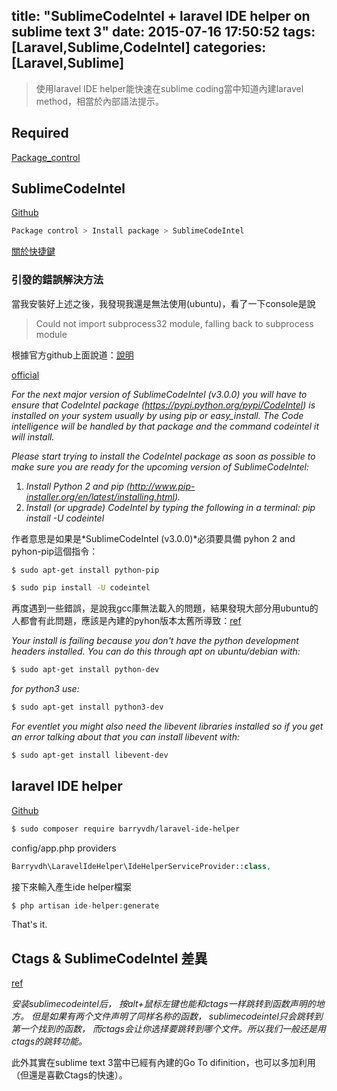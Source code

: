 title: "SublimeCodeIntel + laravel IDE helper on sublime text 3"
date: 2015-07-16 17:50:52
tags: [Laravel,Sublime,CodeIntel]
categories: [Laravel,Sublime]
---
>使用laravel IDE helper能快速在sublime coding當中知道內建laravel method，相當於內部語法提示。

## Required
[Package_control](http://yish.im/2015/03/22/Sublime-text-3-on-Ubuntu/#Package_control)

## SublimeCodeIntel

[Github](https://github.com/SublimeCodeIntel/SublimeCodeIntel)

``` bash
Package control > Install package > SublimeCodeIntel
```

[關於快捷鍵](https://github.com/SublimeCodeIntel/SublimeCodeIntel#using)

### 引發的錯誤解決方法

當我安裝好上述之後，我發現我還是無法使用(ubuntu)，看了一下console是說

>Could not import subprocess32 module, falling back to subprocess module

根據官方github上面說道：[說明](https://github.com/SublimeCodeIntel/SublimeCodeIntel#using)

[official](https://github.com/SublimeCodeIntel/SublimeCodeIntel#notes)

*For the next major version of SublimeCodeIntel (v3.0.0) you will have to ensure that CodeIntel package (https://pypi.python.org/pypi/CodeIntel) is installed on your system usually by using pip or easy_install. The Code intelligence will be handled by that package and the command codeintel it will install.*

*Please start trying to install the CodeIntel package as soon as possible to make sure you are ready for the upcoming version of SublimeCodeIntel:*

1. *Install Python 2 and pip (http://www.pip-installer.org/en/latest/installing.html).*
2. *Install (or upgrade) CodeIntel by typing the following in a terminal: pip install -U codeintel*

作者意思是如果是*SublimeCodeIntel (v3.0.0)*必須要具備 pyhon 2 and pyhon-pip這個指令：

``` bash
$ sudo apt-get install python-pip
```
``` bash
$ sudo pip install -U codeintel
```

再度遇到一些錯誤，是說我gcc庫無法載入的問題，結果發現大部分用ubuntu的人都會有此問題，應該是內建的pyhon版本太舊所導致：[ref](http://stackoverflow.com/questions/11094718/error-command-gcc-failed-with-exit-status-1-while-installing-eventlet)

*Your install is failing because you don't have the python development headers installed. You can do this through apt on ubuntu/debian with:*

``` bash
$ sudo apt-get install python-dev
```

*for python3 use:*

``` bash
$ sudo apt-get install python3-dev
```

*For eventlet you might also need the libevent libraries installed so if you get an error talking about that you can install libevent with:*

``` bash
$ sudo apt-get install libevent-dev
```

## laravel IDE helper

[Github](https://github.com/barryvdh/laravel-ide-helper)

``` bash
$ sudo composer require barryvdh/laravel-ide-helper
```

config/app.php
providers

``` php
Barryvdh\LaravelIdeHelper\IdeHelperServiceProvider::class,
```

接下來輸入產生ide helper檔案

``` php
$ php artisan ide-helper:generate
```

That's it.

## Ctags & SublimeCodeIntel 差異
[ref](http://cloudbbs.org/forum.php?mod=viewthread&tid=3620)

*安装sublimecodeintel后， 按alt+鼠标左键也能和ctags一样跳转到函数声明的地方。 但是如果有两个文件声明了同样名称的函数， sublimecodeintel只会跳转到第一个找到的函数， 而ctags会让你选择要跳转到哪个文件。所以我们一般还是用ctags的跳转功能。*

此外其實在sublime text 3當中已經有內建的Go To difinition，也可以多加利用（但還是喜歡Ctags的快速）。

